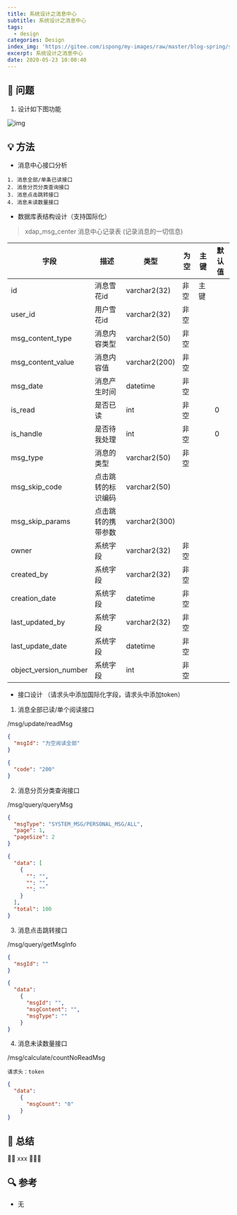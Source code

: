 ```yaml
---
title: 系统设计之消息中心
subtitle: 系统设计之消息中心
tags:
  - design
categories: Design
index_img: 'https://gitee.com/ispong/my-images/raw/master/blog-spring/spring/spring.png'
excerpt: 系统设计之消息中心
date: 2020-05-23 10:00:40
---
```


## 🙋 问题

1. 设计如下图功能

![img](https://gitee.com/ispong/my-images/raw/master/blog-spring/design/9215ef.png) 
## 💡 方法

- 消息中心接口分析

```text
1. 消息全部/单条已读接口  
2. 消息分页分类查询接口 
3. 消息点击跳转接口
4. 消息未读数量接口
```

- 数据库表结构设计（支持国际化）

> xdap_msg_center 消息中心记录表 (记录消息的一切信息)

| 字段 | 描述 | 类型 | 为空 | 主键 | 默认值 |
| --- | --- | --- | --- | --- | --- |
| id | 消息雪花id  | varchar2(32) | 非空 | 主键| |
| user_id | 用户雪花id  | varchar2(32) | 非空 | | |
| msg_content_type | 消息内容类型 | varchar2(50) | 非空 | | |
| msg_content_value | 消息内容值  | varchar2(200) | 非空 | | |
| msg_date | 消息产生时间  | datetime | 非空 | | |
| is_read | 是否已读  | int | 非空 | | 0 |
| is_handle | 是否待我处理  | int | 非空 | | 0 |
| msg_type | 消息的类型  | varchar2(50) | 非空| | |
| msg_skip_code | 点击跳转的标识编码  | varchar2(50)  |  | | |
| msg_skip_params | 点击跳转的携带参数  | varchar2(300) | | | |
| owner | 系统字段  | varchar2(32) | 非空| | |
| created_by | 系统字段  | varchar2(32) |非空 | | |
| creation_date | 系统字段  | datetime |非空 | | |
| last_updated_by | 系统字段  | varchar2(32) |非空 | | |
| last_update_date | 系统字段  | datetime |非空 | | |
| object_version_number | 系统字段  | int |非空 | | |


- 接口设计 （请求头中添加国际化字段，请求头中添加token）

1. 消息全部已读/单个阅读接口

/msg/update/readMsg
```json
{
  "msgId": "为空阅读全部"
}
```

```json
{
  "code": "200"
}
```

2. 消息分页分类查询接口

/msg/query/queryMsg
```json
{
  "msgType": "SYSTEM_MSG/PERSONAL_MSG/ALL",
  "page": 1,
  "pageSize": 2
}
```

```json
{
  "data": [
    {
      "": "",
      "": "",
      "": ""
    }   
  ],
  "total": 100
}
```

3. 消息点击跳转接口

/msg/query/getMsgInfo
```json
{
  "msgId": ""
}
```

```json
{
  "data":
    {
      "msgId": "",
      "msgContent": "",
      "msgType": ""
    }   
}
```

4. 消息未读数量接口

/msg/calculate/countNoReadMsg
```text
请求头：token
```

```json
{
  "data":
    {
      "msgCount": "0"
    }   
}
```

## 📝 总结

🎈🎈 xxx  🎉🎉🎉

## 🔍 参考

- 无